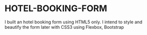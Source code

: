 # HOTEL-BOOKING-FORM
I built an hotel booking form using HTML5 only. I intend to style and beautify the form later with CSS3 using Flexbox, Bootstrap 
